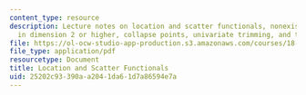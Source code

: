 ```yaml
---
content_type: resource
description: Lecture notes on location and scatter functionals, nonexistence facts
  in dimension 2 or higher, collapse points, univariate trimming, and the shorth.
file: https://ol-ocw-studio-app-production.s3.amazonaws.com/courses/18-465-topics-in-statistics-nonparametrics-and-robustness-spring-2005/25202c93390aa2041da61d7a86594e7a_location_scatter.pdf
file_type: application/pdf
resourcetype: Document
title: Location and Scatter Functionals
uid: 25202c93-390a-a204-1da6-1d7a86594e7a
---
```

